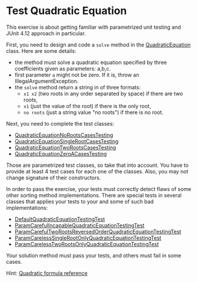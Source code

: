 # Test Quadratic Equation

This exercise is about getting familiar with parametrized unit testing and JUnit 4.12 approach in particular.

First, you need to design and code a `solve` method in the [QuadraticEquation](src/main/java/com/epam/rd/autotasks/QuadraticEquation.java) class.
Here are some details:
- the method must solve a quadratic equation specified by three coefficients given as parameters: a,b,c.
- first parameter `a` might not be zero. If it is, throw an IllegalArgumentException.
- the `solve` method return a string in of three formats:
    - `x1 x2` (two roots in any order separated by space) if there are two roots,
    - `x1` (just the value of the root) if there is the only root,
    - `no roots` (just a string value "no roots") if there is no root.

Next, you need to complete the test classes:
- [QuadraticEquationNoRootsCasesTesting](src/main/java/com/epam/rd/autotasks/QuadraticEquationNoRootsCasesTesting.java)
- [QuadraticEquationSingleRootCasesTesting](src/main/java/com/epam/rd/autotasks/QuadraticEquationSingleRootCasesTesting.java)
- [QuadraticEquationTwoRootsCasesTesting](src/main/java/com/epam/rd/autotasks/QuadraticEquationTwoRootsCasesTesting.java)
- [QuadraticEquationZeroACasesTesting](src/main/java/com/epam/rd/autotasks/QuadraticEquationZeroACasesTesting.java)

Those are parametrized test classes, so take that into account. You have to provide at least 4 test cases for each one of the classes.
Also, you may not change signature of their constructors.

In order to pass the exercise, your tests must correctly detect flaws of some other sorting method implementations.
There are special tests in several classes that applies your tests to your and some of such bad implementations:
- [DefaultQuadraticEquationTestingTest](src/test/java/com/epam/rd/autotasks/DefaultQuadraticEquationTestingTest.java)
- [ParamCarefulIncapableQuadraticEquationTestingTest](src/test/java/com/epam/rd/autotasks/ParamCarefulIncapableQuadraticEquationTestingTest.java)
- [ParamCarefulTwoRootsReversedOrderQuadraticEquationTestingTest](src/test/java/com/epam/rd/autotasks/ParamCarefulTwoRootsReversedOrderQuadraticEquationTestingTest.java)
- [ParamCarelessSingleRootOnlyQuadraticEquationTestingTest](src/test/java/com/epam/rd/autotasks/ParamCarelessSingleRootOnlyQuadraticEquationTestingTest.java)
- [ParamCarelessTwoRootsOnlyQuadraticEquationTestingTest](src/test/java/com/epam/rd/autotasks/ParamCarelessTwoRootsOnlyQuadraticEquationTestingTest.java)

Your solution method must pass your tests, and others must fail in some cases.

Hint: [Quadratic formula reference](https://en.wikipedia.org/wiki/Quadratic_formula)